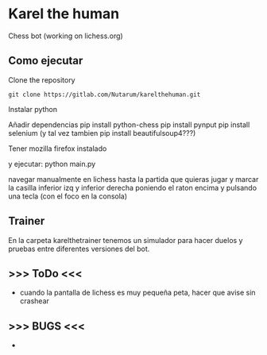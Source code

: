 # Karel the human
Chess bot (working on lichess.org)

## Como ejecutar
Clone the repository
```
git clone https://gitlab.com/Nutarum/karelthehuman.git
```

Instalar python

Añadir dependencias
pip install python-chess
pip install pynput
pip install selenium
(y tal vez tambien pip install beautifulsoup4???)

Tener mozilla firefox instalado

y ejecutar:
python main.py

navegar manualmente en lichess hasta la partida que quieras jugar
y marcar la casilla inferior izq y inferior derecha poniendo el raton encima
y pulsando una tecla (con el foco en la consola)

## Trainer
En la carpeta karelthetrainer tenemos un simulador para hacer duelos y pruebas entre diferentes versiones del bot.

## >>> ToDo <<<
- cuando la pantalla de lichess es muy pequeña peta, hacer que avise sin crashear

## >>> BUGS <<<
- 

